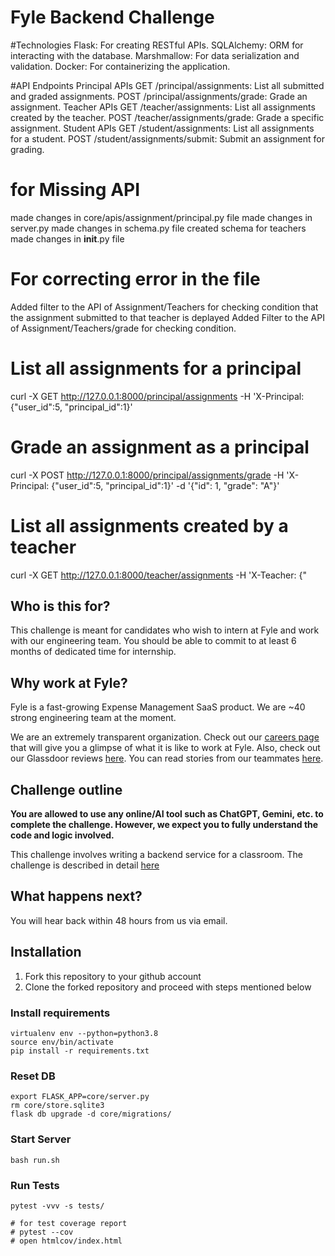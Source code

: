 # Fyle Backend Challenge





#Technologies 
Flask: For creating RESTful APIs.
SQLAlchemy: ORM for interacting with the database.
Marshmallow: For data serialization and validation.
Docker: For containerizing the application.

#API Endpoints
Principal APIs
GET /principal/assignments: List all submitted and graded assignments.
POST /principal/assignments/grade: Grade an assignment.
Teacher APIs
GET /teacher/assignments: List all assignments created by the teacher.
POST /teacher/assignments/grade: Grade a specific assignment.
Student APIs
GET /student/assignments: List all assignments for a student.
POST /student/assignments/submit: Submit an assignment for grading.

# for Missing API
made changes in core/apis/assignment/principal.py file 
made changes in server.py 
made changes in schema.py file created schema for teachers
made changes in __init__.py file


# For correcting error in the file
Added filter to the API of Assignment/Teachers  for checking condition that the assignment submitted to that teacher is deplayed
Added Filter to the API of Assignment/Teachers/grade for checking condition.






# List all assignments for a principal
curl -X GET http://127.0.0.1:8000/principal/assignments -H 'X-Principal: {"user_id":5, "principal_id":1}'

# Grade an assignment as a principal
curl -X POST http://127.0.0.1:8000/principal/assignments/grade -H 'X-Principal: {"user_id":5, "principal_id":1}' -d '{"id": 1, "grade": "A"}'

# List all assignments created by a teacher
curl -X GET http://127.0.0.1:8000/teacher/assignments -H 'X-Teacher: {"









## Who is this for?

This challenge is meant for candidates who wish to intern at Fyle and work with our engineering team. You should be able to commit to at least 6 months of dedicated time for internship.

## Why work at Fyle?

Fyle is a fast-growing Expense Management SaaS product. We are ~40 strong engineering team at the moment. 

We are an extremely transparent organization. Check out our [careers page](https://careers.fylehq.com) that will give you a glimpse of what it is like to work at Fyle. Also, check out our Glassdoor reviews [here](https://www.glassdoor.co.in/Reviews/Fyle-Reviews-E1723235.htm). You can read stories from our teammates [here](https://stories.fylehq.com).


## Challenge outline

**You are allowed to use any online/AI tool such as ChatGPT, Gemini, etc. to complete the challenge. However, we expect you to fully understand the code and logic involved.**

This challenge involves writing a backend service for a classroom. The challenge is described in detail [here](./Application.md)


## What happens next?

You will hear back within 48 hours from us via email. 


## Installation

1. Fork this repository to your github account
2. Clone the forked repository and proceed with steps mentioned below

### Install requirements

```
virtualenv env --python=python3.8
source env/bin/activate
pip install -r requirements.txt
```
### Reset DB

```
export FLASK_APP=core/server.py
rm core/store.sqlite3
flask db upgrade -d core/migrations/
```
### Start Server

```
bash run.sh
```
### Run Tests

```
pytest -vvv -s tests/

# for test coverage report
# pytest --cov
# open htmlcov/index.html
```
